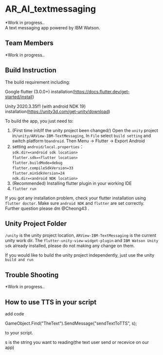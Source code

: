 # AR_AI_textmessaging

*Work in progress..     
A text messaging app powered by IBM Watson.  

## Team Members

*Work in progress.. 

## Build Instruction

The build requirement including:

Google flutter (3.0.0+)
installation(https://docs.flutter.dev/get-started/install)

Unity 2020.3.35f1 (with android NDK 19) 
installation(https://unity3d.com/get-unity/download)

To build the app, you just need to:

1. (First time init/If the unity project been changed/) Open the `unity` project in`/unity/ARView-IBM-TextMessaging`, In `File` select `build setting` and switch platform to`android`. Then Menu -> Flutter -> Export Android
2. setting `android/local.properties`：  
   `sdk.dir=<android sdk location>`  
   `flutter.sdk=<flutter location>`  
   `flutter.buildMode=debug`  
   `flutter.compileSdkVersion=33`  
   `flutter.minSdkVersion=24`  
   `ndk.dir=<android NDK location>`    
3. (Recommended) Installing flutter plugin in your working IDE
4. `flutter run`    

If you got any installation problem, check your flutter installation using `flutter doctor`. Make sure `android NDK` and `flutter` are set correctly. Further question please dm @Cheong43 .

## Unity Project Folder

`/unity` is the unity project location, `ARView-IBM-TextMessaging` is the current unity work dir. The `flutter-unity-view-widget-plugin` and `IBM Watson Unity sdk` already installed, please do not making any change on them.

If you would like to build the unity project independently, just use the unity `build and run`

## Trouble Shooting

*Work in progress..     

## How to use TTS in your script

add code

GameObject.Find("TheText").SendMessage("sendTextToTTS", s);

to your script.

s is the string you want to reading(the text user send or recevice on our app)
